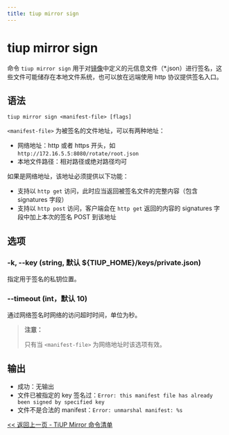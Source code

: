 ```yaml
---
title: tiup mirror sign
---
```


# tiup mirror sign

命令 `tiup mirror sign` 用于对[镜像](/tiup/tiup-mirror-reference.md)中定义的元信息文件（*.json）进行签名，这些文件可能储存在本地文件系统，也可以放在远端使用 http 协议提供签名入口。

## 语法

```shell
tiup mirror sign <manifest-file> [flags]
```

`<manifest-file>` 为被签名的文件地址，可以有两种地址：

- 网络地址：http 或者 https 开头，如 `http://172.16.5.5:8080/rotate/root.json`
- 本地文件路径：相对路径或绝对路径均可

如果是网络地址，该地址必须提供以下功能：

- 支持以 `http get` 访问，此时应当返回被签名文件的完整内容（包含 signatures 字段）
- 支持以 `http post` 访问，客户端会在 `http get` 返回的内容的 signatures 字段中加上本次的签名 POST 到该地址

## 选项

### -k, --key (string, 默认 ${TIUP_HOME}/keys/private.json)

指定用于签名的私钥位置。

### --timeout (int，默认 10)

通过网络签名时网络的访问超时时间，单位为秒。

> **注意：**
>
> 只有当 `<manifest-file>` 为网络地址时该选项有效。

## 输出

- 成功：无输出
- 文件已被指定的 key 签名过：`Error: this manifest file has already been signed by specified key`
- 文件不是合法的 manifest：`Error: unmarshal manifest: %s`

[<< 返回上一页 - TiUP Mirror 命令清单](/tiup/tiup-command-mirror.md#命令清单)